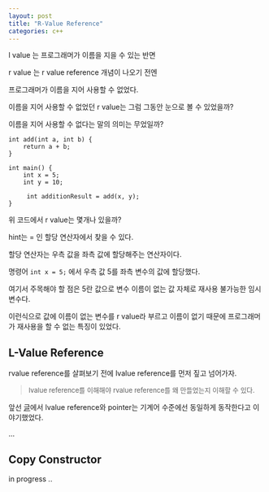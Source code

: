 ```yaml
---
layout: post
title: "R-Value Reference"
categories: c++
---
```


<!-- begin_excerpt -->

l value 는 프로그래머가 이름을 지을 수 있는 반면

r value 는 r value reference 개념이 나오기 전엔 

프로그래머가 이름을 지어 사용할 수 없었다.

<!-- end_excerpt -->

이름을 지어 사용할 수 없었던 r value는 그럼 그동안 눈으로 볼 수 있었을까?

이름을 지어 사용할 수 없다는 말의 의미는 무었일까?

```
int add(int a, int b) {
    return a + b;
}

int main() {
    int x = 5;
    int y = 10;

     int additionResult = add(x, y);
}
```

위 코드에서 r value는 몇개나 있을까?

hint는 = 인 할당 연산자에서 찾을 수 있다.

할당 연산자는 우측 값을 좌측 값에 할당해주는 연산자이다. 

명령어 `int x = 5;` 에서 우측 값 5를 좌측 변수의 값에 할당했다.

여기서 주목해야 할 점은 5란 값으로 변수 이름이 없는 값 자체로 재사용 불가능한 임시 변수다. 

이런식으로 값에 이름이 없는 변수를 r value라 부르고 이름이 없기 때문에 프로그래머가 재사용을 할 수 없는 특징이 있었다.


## L-Value Reference

rvalue reference를 살펴보기 전에 lvalue reference를 먼저 짚고 넘어가자.

> <font size="2"> 
> lvalue reference를 이해해야 rvalue reference를 왜 만들었는지 이해할 수 있다.
> </font>

앞선 [글](../../../../language/2023/05/27/c++-ref-pointer.html)에서 lvalue reference와 pointer는 기계어 수준에선 동일하게 동작한다고 이야기했었다.

...


## Copy Constructor

in progress ..


